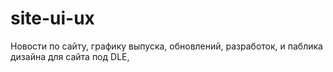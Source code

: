 # site-ui-ux
Новости по сайту, графику выпуска, обновлений, разработок, и паблика дизайна для сайта под DLE,
